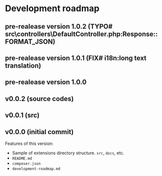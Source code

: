 # Development roadmap

## pre-realease version 1.0.2 (TYPO# src\controllers\DefaultController.php:Response::FORMAT_JSON)


## pre-realease version 1.0.1 (FIX# i18n:long text translation)


## pre-realease version 1.0.0


## v0.0.2 (source codes)


## v0.0.1 (src)


## v0.0.0 (initial commit)

Features of this version:

* Sample of extensions directory structure. `src`, `docs`, etc.
* `README.md`
* `composer.json`
* `development-roadmap.md`

